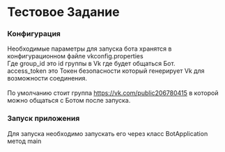 # Тестовое Задание
### Конфигурация
Необходимые параметры для запуска бота хранятся в конфигурационном файле vkconfig.properties<br>
Где group_id это id группы в Vk где будет общаться Бот.<br>
access_token это Токен безопасности который генерирует Vk для возможности соединения.<br>
<br>
По умолчанию стоит группа https://vk.com/public206780415 в которой можно общаться с Ботом после запуска.<br>
### Запуск приложения
Для запуска необходимо запускать его через класс BotApplication метод main
